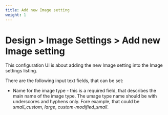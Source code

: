 ```yaml
---
title: Add new Image setting
weight: 1
---
```


# Design > Image Settings > Add new Image setting

This configuration UI is about adding the new Image setting into the Image settings listing.

There are the following input text fields, that can be set:

- Name for the image type  - this is a required field, that describes the main name of the image type. The umage type name should be with underscores and hyphens only. Fore example, that could be _small_custom_, _large_, _custom-modified_small_.
